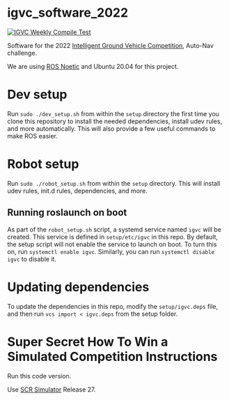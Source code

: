 # igvc_software_2022

[![IGVC Weekly Compile Test](https://github.com/SoonerRobotics/igvc_software_2022/actions/workflows/igvc_compile_test.yml/badge.svg)](https://github.com/SoonerRobotics/igvc_software_2022/actions/workflows/igvc_compile_test.yml)

Software for the 2022 [Intelligent Ground Vehicle Competition](https://www.igvc.org/), Auto-Nav challenge.

We are using [ROS Noetic](http://wiki.ros.org/noetic) and Ubuntu 20.04 for this project.

# Dev setup

Run `sudo ./dev_setup.sh` from within the `setup` directory the first time you clone this repository to install the needed dependencies, install udev rules, and more automatically. This will also provide a few useful commands to make ROS easier.

# Robot setup

Run `sudo ./robot_setup.sh` from within the `setup` directory. This will install udev rules, init.d rules, dependencies, and more.

## Running roslaunch on boot

As part of the `robot_setup.sh` script, a systemd service named `igvc` will be created. This service is defined in `setup/etc/igvc` in this repo. By default, the setup script will not enable the service to launch on boot. To turn this on, run `systemctl enable igvc`. Similarly, you can run `systemctl disable igvc` to disable it.

# Updating dependencies

To update the dependencies in this repo, modify the `setup/igvc.deps` file, and then run `vcs import < igvc.deps` from the setup folder.

# Super Secret How To Win a Simulated Competition Instructions

Run this code version.

Use [SCR Simulator](https://github.com/SoonerRobotics/scr_simulator) Release 27.